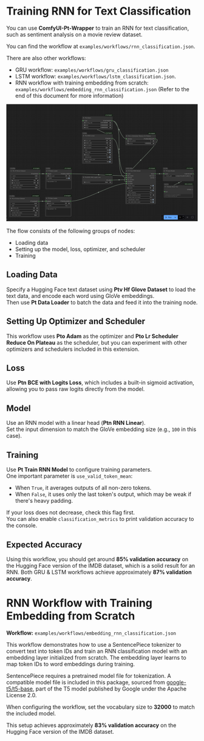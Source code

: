 # Training RNN for Text Classification

You can use **ComfyUI-Pt-Wrapper** to train an RNN for text classification, such as sentiment analysis on a movie review dataset.

You can find the workflow at `examples/workflows/rnn_classification.json`.

There are also other workflows:
* GRU workflow: `examples/workflows/gru_classification.json`
* LSTM workflow: `examples/workflows/lstm_classification.json`.
* RNN workflow with training embedding from scratch: `examples/workflows/embedding_rnn_classification.json` (Refer to the end of this document for more information)

![Workflow](images/rnn_classification.png)

The flow consists of the following groups of nodes:
* Loading data
* Setting up the model, loss, optimizer, and scheduler
* Training

## Loading Data

Specify a Hugging Face text dataset using **Ptv Hf Glove Dataset** to load the text data, and encode each word using GloVe embeddings.  
Then use **Pt Data Loader** to batch the data and feed it into the training node.

## Setting Up Optimizer and Scheduler

This workflow uses **Pto Adam** as the optimizer and **Pto Lr Scheduler Reduce On Plateau** as the scheduler, but you can experiment with other optimizers and schedulers included in this extension.

## Loss

Use **Ptn BCE with Logits Loss**, which includes a built-in sigmoid activation, allowing you to pass raw logits directly from the model.

## Model

Use an RNN model with a linear head (**Ptn RNN Linear**).  
Set the input dimension to match the GloVe embedding size (e.g., `100` in this case).

## Training

Use **Pt Train RNN Model** to configure training parameters.  
One important parameter is `use_valid_token_mean`:
* When `True`, it averages outputs of all non-zero tokens.
* When `False`, it uses only the last token's output, which may be weak if there's heavy padding.

If your loss does not decrease, check this flag first.  
You can also enable `classification_metrics` to print validation accuracy to the console.

## Expected Accuracy

Using this workflow, you should get around **85% validation accuracy** on the Hugging Face version of the IMDB dataset, which is a solid result for an RNN.
Both GRU & LSTM workflows achieve approximately **87% validation accuracy**.

# RNN Workflow with Training Embedding from Scratch

**Workflow:** `examples/workflows/embedding_rnn_classification.json`

This workflow demonstrates how to use a SentencePiece tokenizer to convert text into token IDs and train an RNN classification model with an embedding layer initialized from scratch. The embedding layer learns to map token IDs to word embeddings during training.

SentencePiece requires a pretrained model file for tokenization. A compatible model file is included in this package, sourced from [google-t5/t5-base](https://huggingface.co/google-t5/t5-base/tree/main), part of the T5 model published by Google under the Apache License 2.0.

When configuring the workflow, set the vocabulary size to **32000** to match the included model.

This setup achieves approximately **83% validation accuracy** on the Hugging Face version of the IMDB dataset.

